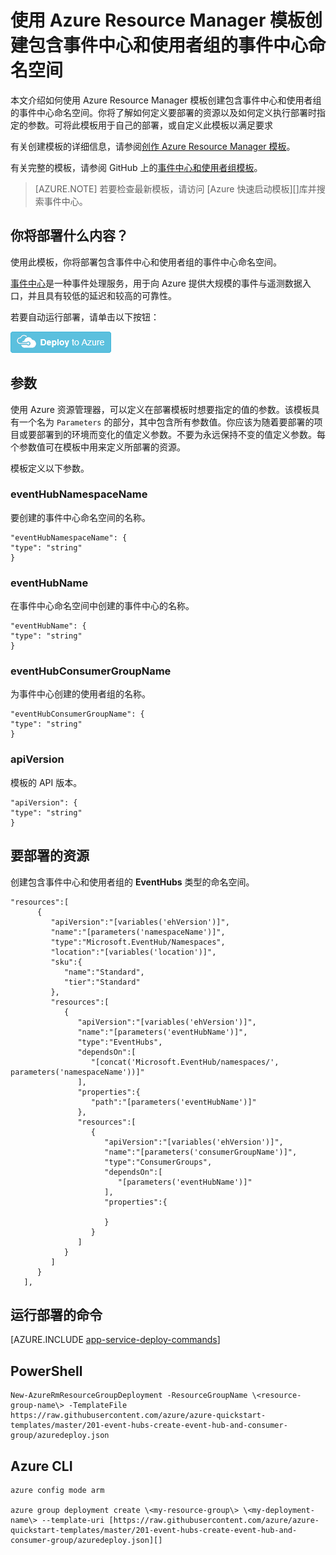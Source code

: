<properties
    pageTitle="使用 Azure Resource Manager 模板创建包含事件中心和使用者组的事件中心命名空间 | Azure"
    description="使用 Azure Resource Manager 模板创建包含事件中心和使用者组的事件中心命名空间"
    services="event-hubs"
    documentationCenter=".net"
    authors="sethmanheim"
    manager="timlt"
    editor=""/>  


<tags
    ms.service="event-hubs"
    ms.devlang="tbd"
    ms.topic="article"
    ms.tgt_pltfrm="dotnet"
    ms.workload="na"
    ms.date="08/31/2016"
    wacn.date="11/08/2016"/>  


# 使用 Azure Resource Manager 模板创建包含事件中心和使用者组的事件中心命名空间

本文介绍如何使用 Azure Resource Manager 模板创建包含事件中心和使用者组的事件中心命名空间。你将了解如何定义要部署的资源以及如何定义执行部署时指定的参数。可将此模板用于自己的部署，或自定义此模板以满足要求

有关创建模板的详细信息，请参阅[创作 Azure Resource Manager 模板][]。

有关完整的模板，请参阅 GitHub 上的[事件中心和使用者组模板][]。

>[AZURE.NOTE]
若要检查最新模板，请访问 [Azure 快速启动模板][]库并搜索事件中心。

## 你将部署什么内容？

使用此模板，你将部署包含事件中心和使用者组的事件中心命名空间。

[事件中心](/documentation/articles/event-hubs-what-is-event-hubs/)是一种事件处理服务，用于向 Azure 提供大规模的事件与遥测数据入口，并且具有较低的延迟和较高的可靠性。

若要自动运行部署，请单击以下按钮：

[![部署到 Azure](./media/event-hubs-resource-manager-namespace-event-hub/deploybutton.png)](https://portal.azure.com/#create/Microsoft.Template/uri/https%3A%2F%2Fraw.githubusercontent.com%2FAzure%2Fazure-quickstart-templates%2Fmaster%2F201-event-hubs-create-event-hub-and-consumer-group%2Fazuredeploy.json)

## 参数

使用 Azure 资源管理器，可以定义在部署模板时想要指定的值的参数。该模板具有一个名为 `Parameters` 的部分，其中包含所有参数值。你应该为随着要部署的项目或要部署到的环境而变化的值定义参数。不要为永远保持不变的值定义参数。每个参数值可在模板中用来定义所部署的资源。

模板定义以下参数。

### eventHubNamespaceName

要创建的事件中心命名空间的名称。

```
"eventHubNamespaceName": {
"type": "string"
}
```

### eventHubName

在事件中心命名空间中创建的事件中心的名称。

```
"eventHubName": {
"type": "string"
}
```

### eventHubConsumerGroupName

为事件中心创建的使用者组的名称。

```
"eventHubConsumerGroupName": {
"type": "string"
}
```

### apiVersion

模板的 API 版本。

```
"apiVersion": {
"type": "string"
}
```

## 要部署的资源

创建包含事件中心和使用者组的 **EventHubs** 类型的命名空间。

```
"resources":[  
      {  
         "apiVersion":"[variables('ehVersion')]",
         "name":"[parameters('namespaceName')]",
         "type":"Microsoft.EventHub/Namespaces",
         "location":"[variables('location')]",
         "sku":{  
            "name":"Standard",
            "tier":"Standard"
         },
         "resources":[  
            {  
               "apiVersion":"[variables('ehVersion')]",
               "name":"[parameters('eventHubName')]",
               "type":"EventHubs",
               "dependsOn":[  
                  "[concat('Microsoft.EventHub/namespaces/', parameters('namespaceName'))]"
               ],
               "properties":{  
                  "path":"[parameters('eventHubName')]"
               },
               "resources":[  
                  {  
                     "apiVersion":"[variables('ehVersion')]",
                     "name":"[parameters('consumerGroupName')]",
                     "type":"ConsumerGroups",
                     "dependsOn":[  
                        "[parameters('eventHubName')]"
                     ],
                     "properties":{  

                     }
                  }
               ]
            }
         ]
      }
   ],
```

## 运行部署的命令

[AZURE.INCLUDE [app-service-deploy-commands](../../includes/app-service-deploy-commands.md)]

## PowerShell

```
New-AzureRmResourceGroupDeployment -ResourceGroupName \<resource-group-name\> -TemplateFile https://raw.githubusercontent.com/azure/azure-quickstart-templates/master/201-event-hubs-create-event-hub-and-consumer-group/azuredeploy.json
```

## Azure CLI

```
azure config mode arm

azure group deployment create \<my-resource-group\> \<my-deployment-name\> --template-uri [https://raw.githubusercontent.com/azure/azure-quickstart-templates/master/201-event-hubs-create-event-hub-and-consumer-group/azuredeploy.json][]
```

[创作 Azure Resource Manager 模板]: /documentation/articles/resource-group-authoring-templates
[将 Azure PowerShell 与 Azure 资源管理器配合使用]: /documentation/articles/powershell-azure-resource-manager
[使用 Azure CLI 管理 Azure 资源和资源组]: /documentation/articles/xplat-cli-azure-resource-manager
[事件中心和使用者组模板]: https://github.com/Azure/azure-quickstart-templates/blob/master/201-event-hubs-create-event-hub-and-consumer-group/

<!---HONumber=Mooncake_1031_2016-->